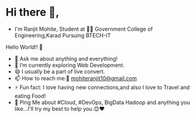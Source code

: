 # Hi there 👋,

- I'm Ranjit Mohite, Student at 👨‍💻 Government College of Engineering,Karad Pursuing BTECH-IT

Hello World!! 🤔
- 💬 Ask me about anything and everything!
- 🌱 I’m currently exploring Web Development.
- 😄 I usually be a part of live convert.
- 📫 How to reach me:📧 mohiteranjit10@gmail.com
- ⚡ Fun fact: I love having new connections,and also I love to Travel and eating Food!
- 💬 Ping Me about #Cloud, #DevOps, BigData Hadoop and anything you like...I'll try my best to help you.😊❤

 
